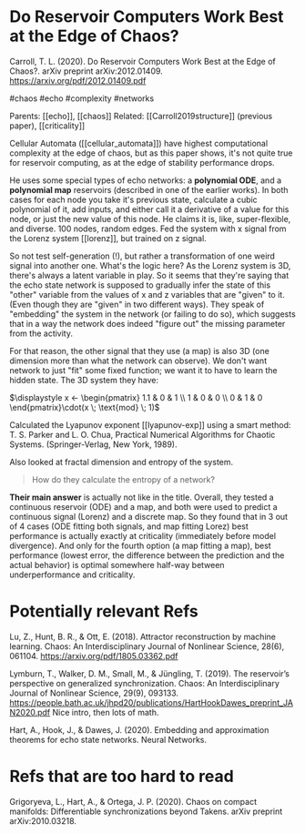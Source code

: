 # Do Reservoir Computers Work Best at the Edge of Chaos?

Carroll, T. L. (2020). Do Reservoir Computers Work Best at the Edge of Chaos?. arXiv preprint arXiv:2012.01409.
https://arxiv.org/pdf/2012.01409.pdf

#chaos #echo #complexity #networks

Parents: [[echo]], [[chaos]]
Related: [[Carroll2019structure]] (previous paper), [[criticality]]


Cellular Automata ([[cellular_automata]]) have highest computational complexity at the edge of chaos, but as this paper shows, it's not quite true for reservoir computing, as at the edge of stability performance drops.

He uses some special types of echo networks: a **polynomial ODE**, and a **polynomial map** reservoirs (described in one of the earlier works). In both cases for each node you take it's previous state, calculate a cubic polynomial of it, add inputs, and either call it a derivative of a value for this node, or just the new value of this node. He claims it is, like, super-flexible, and diverse. 100 nodes, random edges. Fed the system with x signal from the Lorenz system [[lorenz]], but trained on z signal.

So not test self-generation (!), but rather a transformation of one weird signal into another one. What's the logic here? As the Lorenz system is 3D, there's always a latent variable in play. So it seems that they're saying that the echo state network is supposed to gradually infer the state of this "other" variable from the values of x and z variables that are "given" to it. (Even though they are "given" in two different ways). They speak of "embedding" the system in the network (or failing to do so), which suggests that in a way the network does indeed "figure out" the missing parameter from the activity. 

For that reason, the other signal that they use (a map) is also 3D (one dimension more than what the network can observe). We don't want network to just "fit" some fixed function; we want it to have to learn the hidden state. The 3D system they have:

$\displaystyle x ← \begin{pmatrix} 1.1 & 0 & 1 \\ 1 & 0 & 0 \\ 0 & 1 & 0 \end{pmatrix}\cdot(x \; \text{mod} \; 1)$

Calculated the Lyapunov exponent [[lyapunov-exp]] using a smart method:  T. S. Parker and L. O. Chua, Practical Numerical Algorithms for Chaotic Systems. (Springer-Verlag, New York, 1989).

Also looked at fractal dimension and entropy of the system.

> How do they calculate the entropy of a network?

**Their main answer** is actually not like in the title. Overall, they tested a continuous reservoir (ODE) and a map, and both were used to predict a continuous signal (Lorenz) and a discrete map. So they found that in 3 out of 4 cases (ODE fitting both signals, and map fitting Lorez) best performance is actually exactly at criticality (immediately before model divergence). And only for the fourth option (a map fitting a map), best performance (lowest error, the difference between the prediction and the actual behavior) is optimal somewhere half-way between underperformance and criticality.

# Potentially relevant Refs

Lu, Z., Hunt, B. R., & Ott, E. (2018). Attractor reconstruction by machine learning. Chaos: An Interdisciplinary Journal of Nonlinear Science, 28(6), 061104.
https://arxiv.org/pdf/1805.03362.pdf

Lymburn, T., Walker, D. M., Small, M., & Jüngling, T. (2019). The reservoir’s perspective on generalized synchronization. Chaos: An Interdisciplinary Journal of Nonlinear Science, 29(9), 093133.
https://people.bath.ac.uk/jhpd20/publications/HartHookDawes_preprint_JAN2020.pdf
Nice intro, then lots of math.

Hart, A., Hook, J., & Dawes, J. (2020). Embedding and approximation theorems for echo state networks. Neural Networks.

# Refs that are too hard to read

Grigoryeva, L., Hart, A., & Ortega, J. P. (2020). Chaos on compact manifolds: Differentiable synchronizations beyond Takens. arXiv preprint arXiv:2010.03218.
